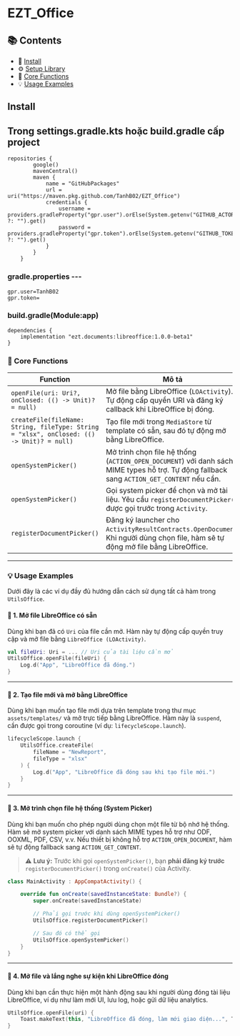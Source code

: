 # EZT_Office

## 📚 Contents

- 🚀 [Install](#-install)
- ⚙️ [Setup Library](#-setup-library)
- 🔧 [Core Functions](#-core-functions)
- 💡 [Usage Examples](#-usage-examples)


## Install

## Trong settings.gradle.kts hoặc build.gradle cấp project

```
repositories {
        google()
        mavenCentral()
        maven {
            name = "GitHubPackages"
            url = uri("https://maven.pkg.github.com/TanhB02/EZT_Office")
            credentials {
                username = providers.gradleProperty("gpr.user").orElse(System.getenv("GITHUB_ACTOR") ?: "").get()
                password = providers.gradleProperty("gpr.token").orElse(System.getenv("GITHUB_TOKEN") ?: "").get()
            }
        }
    }
```

### gradle.properties ---

```
gpr.user=TanhB02
gpr.token=
```

### build.gradle(Module:app)

```
dependencies {
	implementation "ezt.documents:libreoffice:1.0.0-beta1"
}
```
### 🔧 Core Functions

| Function | Mô tả | Return |
|----------|-------|--------|
| `openFile(uri: Uri?, onClosed: (() -> Unit)? = null)` | Mở file bằng LibreOffice (`LOActivity`). Tự động cấp quyền URI và đăng ký callback khi LibreOffice bị đóng. | `Unit` |
| `createFile(fileName: String, fileType: String = "xlsx", onClosed: (() -> Unit)? = null)` | Tạo file mới trong `MediaStore` từ template có sẵn, sau đó tự động mở bằng LibreOffice. | `suspend Unit` |
| `openSystemPicker()` | Mở trình chọn file hệ thống (`ACTION_OPEN_DOCUMENT`) với danh sách MIME types hỗ trợ. Tự động fallback sang `ACTION_GET_CONTENT` nếu cần. | `Unit` |
| `openSystemPicker()` | Gọi system picker để chọn và mở tài liệu. Yêu cầu `registerDocumentPicker()` được gọi trước trong `Activity`. | `Unit` |
| `registerDocumentPicker()` | Đăng ký launcher cho `ActivityResultContracts.OpenDocument`. Khi người dùng chọn file, hàm sẽ tự động mở file bằng LibreOffice. | `Unit` |

---
### 💡 Usage Examples

Dưới đây là các ví dụ đầy đủ hướng dẫn cách sử dụng tất cả hàm trong `UtilsOffice`.


#### 🔹 1. Mở file LibreOffice có sẵn
Dùng khi bạn đã có `Uri` của file cần mở.
Hàm này tự động cấp quyền truy cập và mở file bằng `LibreOffice (LOActivity)`.

```kotlin
val fileUri: Uri = ... // Uri của tài liệu cần mở
UtilsOffice.openFile(fileUri) {
    Log.d("App", "LibreOffice đã đóng.")
}
```

---

#### 🔹 2. Tạo file mới và mở bằng LibreOffice
Dùng khi bạn muốn tạo file mới dựa trên template trong thư mục `assets/templates/`
và mở trực tiếp bằng LibreOffice.
Hàm này là `suspend`, cần được gọi trong coroutine (ví dụ: `lifecycleScope.launch`).

```kotlin
lifecycleScope.launch {
    UtilsOffice.createFile(
        fileName = "NewReport",
        fileType = "xlsx"
    ) {
        Log.d("App", "LibreOffice đã đóng sau khi tạo file mới.")
    }
}
```

---

#### 🔹 3. Mở trình chọn file hệ thống (System Picker)
Dùng khi bạn muốn cho phép người dùng chọn một file từ bộ nhớ hệ thống.
Hàm sẽ mở system picker với danh sách MIME types hỗ trợ như ODF, OOXML, PDF, CSV, v.v.
Nếu thiết bị không hỗ trợ `ACTION_OPEN_DOCUMENT`, hàm sẽ tự động fallback sang `ACTION_GET_CONTENT`.

> ⚠️ **Lưu ý:** Trước khi gọi `openSystemPicker()`, bạn **phải đăng ký trước** `registerDocumentPicker()` trong `onCreate()` của Activity.

```kotlin
class MainActivity : AppCompatActivity() {

    override fun onCreate(savedInstanceState: Bundle?) {
        super.onCreate(savedInstanceState)

        // Phải gọi trước khi dùng openSystemPicker()
        UtilsOffice.registerDocumentPicker()

        // Sau đó có thể gọi
        UtilsOffice.openSystemPicker()
    }
}
```

---

#### 🔹 4. Mở file và lắng nghe sự kiện khi LibreOffice đóng
Dùng khi bạn cần thực hiện một hành động sau khi người dùng đóng tài liệu LibreOffice,
ví dụ như làm mới UI, lưu log, hoặc gửi dữ liệu analytics.

```kotlin
UtilsOffice.openFile(uri) {
    Toast.makeText(this, "LibreOffice đã đóng, làm mới giao diện...", Toast.LENGTH_SHORT).show()
}


